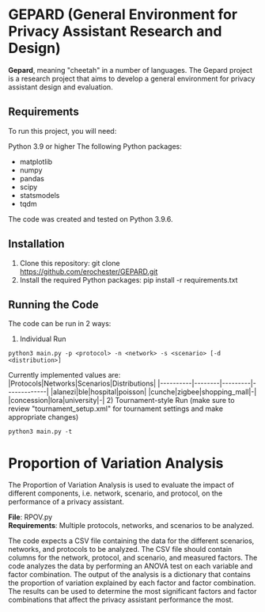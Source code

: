 # GEPARD (General Environment for Privacy Assistant Research and Design)

**Gepard**, meaning "cheetah" in a number of languages. The Gepard project is a research project that aims to develop a general environment for privacy assistant design and evaluation.

## Requirements

To run this project, you will need:

Python 3.9 or higher
The following Python packages:
 * matplotlib
 * numpy
 * pandas
 * scipy
 * statsmodels
 * tqdm

The code was created and tested on Python 3.9.6.

## Installation

1) Clone this repository: git clone https://github.com/erochester/GEPARD.git
2) Install the required Python packages: pip install -r requirements.txt

## Running the Code

The code can be run in 2 ways:
1) Individual Run
```
python3 main.py -p <protocol> -n <network> -s <scenario> [-d <distribution>]
```
Currently implemented values are:
|Protocols|Networks|Scenarios|Distributions|
|----------|--------|---------|-------------|
|alanezi|ble|hospital|poisson|
|cunche|zigbee|shopping_mall|-|
|concession|lora|university|-|
2) Tournament-style Run (make sure to review "tournament_setup.xml" for tournament settings and make appropriate changes)
```
python3 main.py -t
```

# Proportion of Variation Analysis

The Proportion of Variation Analysis is used to evaluate the impact of different components, i.e. network, scenario, and protocol, on the performance of a privacy assistant. 

**File**: RPOV.py\
**Requirements**: Multiple protocols, networks, and scenarios to be analyzed.

The code expects a CSV file containing the data for the different scenarios, networks, and protocols to be analyzed. The CSV file should contain columns for the network, protocol, and scenario, and measured factors. The code analyzes the data by performing an ANOVA test on each variable and factor combination. The output of the analysis is a dictionary that contains the proportion of variation explained by each factor and factor combination. The results can be used to determine the most significant factors and factor combinations that affect the privacy assistant performance the most.
